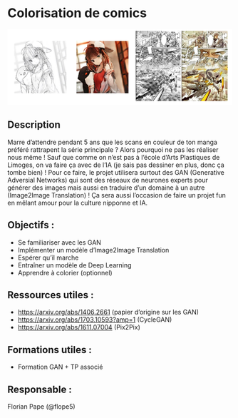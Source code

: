 # Colorisation de comics

![](https://github.com/Automatants/Projet/blob/main/image_colorisation.png)

## Description 
Marre d’attendre pendant 5 ans que les scans en couleur de ton manga préféré rattrapent la série principale ? Alors pourquoi ne pas les réaliser nous même ! Sauf que comme on n’est pas à l’école d’Arts Plastiques de Limoges, on va faire ça avec de l’IA (je sais pas dessiner en plus, donc ça tombe bien) ! Pour ce faire, le projet utilisera surtout des GAN (Generative Adversial Networks) qui sont des réseaux de neurones 
experts pour générer des images mais aussi en traduire d’un domaine à un autre (Image2Image Translation) ! Ça sera aussi l’occasion de faire un projet fun en mêlant amour pour la culture nipponne et IA. 

## Objectifs :
- Se familiariser avec les GAN
- Implémenter un modèle d’Image2Image Translation
- Espérer qu’il marche
- Entraîner un modèle de Deep Learning
- Apprendre à colorier (optionnel)

## Ressources utiles :
- https://arxiv.org/abs/1406.2661 (papier d’origine sur les GAN)
- https://arxiv.org/abs/1703.10593?amp=1 (CycleGAN)
- https://arxiv.org/abs/1611.07004 (Pix2Pix)

## Formations utiles :
- Formation GAN + TP associé

## Responsable :
 Florian Pape (@flope5)
